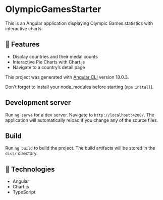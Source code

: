 # OlympicGamesStarter

This is an Angular application displaying Olympic Games statistics with interactive charts.

## 📌 Features

- Display countries and their medal counts
- Interactive Pie Charts with Chart.js
- Navigate to a country’s detail page

This project was generated with [Angular CLI](https://github.com/angular/angular-cli) version 18.0.3.

Don't forget to install your node_modules before starting (`npm install`).

## Development server

Run `ng serve` for a dev server. Navigate to `http://localhost:4200/`. The application will automatically reload if you change any of the source files.

## Build

Run `ng build` to build the project. The build artifacts will be stored in the `dist/` directory.

## 🔧 Technologies

- Angular
- Chart.js
- TypeScript
